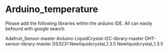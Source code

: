 # Arduino_temperature

Please add the following libraries within the arduino IDE. All can easily befound with google search. 

Adafruit_Sensor-master
Arduino-LiquidCrystal-I2C-library-master
DHT-sensor-library-master
DS3231
Newliquidcrystal_1.3.5
Newliquidcrystal_1.3.5
